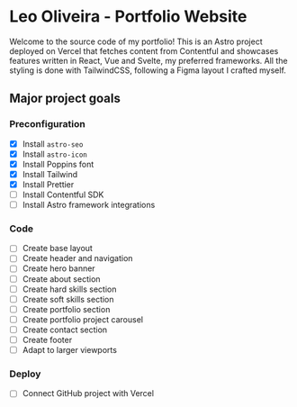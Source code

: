 # Leo Oliveira - Portfolio Website
Welcome to the source code of my portfolio! This is an Astro project deployed on Vercel that fetches content from Contentful and showcases features written in React, Vue and Svelte, my preferred frameworks. All the styling is done with TailwindCSS, following a Figma layout I crafted myself.

## Major project goals

### Preconfiguration
- [x] Install `astro-seo`
- [x] Install `astro-icon`
- [x] Install Poppins font
- [x] Install Tailwind
- [x] Install Prettier
- [ ] Install Contentful SDK
- [ ] Install Astro framework integrations

### Code
- [ ] Create base layout
- [ ] Create header and navigation
- [ ] Create hero banner
- [ ] Create about section
- [ ] Create hard skills section
- [ ] Create soft skills section
- [ ] Create portfolio section
- [ ] Create portfolio project carousel
- [ ] Create contact section
- [ ] Create footer
- [ ] Adapt to larger viewports

### Deploy
- [ ] Connect GitHub project with Vercel